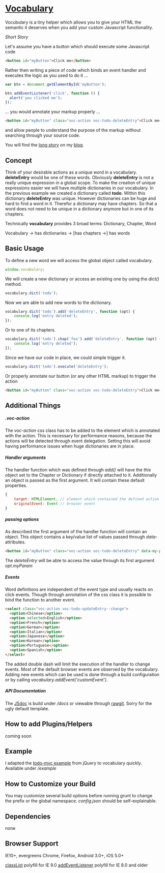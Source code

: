 [Vocabulary](http://github.com/visiongeist/vocabulary)
==================================================

Vocubulary is a tiny helper which allows you to give your HTML the semantic it deserves when you add your custom Javascript functionality.

*Short Story*

Let's assume you have a button which should execute some Javascript code

```html
<button id="myButton">Click me</button>
```
Rather then writing a piece of code which binds an event handler and executes the logic as you used to do it ...

```js
var btn = document.getElementById('myButton');

btn.addEventListener('click', function () {
  alert('you clicked me');
});
```

... you would annotate your markup properly ...

```html
<button id="myButton" class="voc-action voc-todo-deleteEntry">Click me</button>
```

and allow people to understand the purpose of the markup without searching through your source code.

You will find the [long story](http://damien.antipa.at/blog/2014/05/16/give-back-some-semantic-to-your-html-and-create-a-vocabulary/) on my [blog](http://damien.antipa.at/).

Concept
------------------------------------

Think of your desirable actions as a unique word in a vocabulary. **deleteEntry** would be one of these words. Obviously **deleteEntry** is not a really unique expression in a global scope. To make the creation of unique expressions easier we will have multiple dictionaries in our vocabulary. In the previous example we created a dictionary called **todo**. Within this dictionary **deleteEntry** was unique. However dictionaries can be huge and hard to find a word in it. Therefor a dictionary may have chapters. So that a word does not need to be unique in a dictionary anymore but in one of its chapters.

Technically **vocabulary** provides 3 broad terms: Dictionary, Chapter, Word

Vocabulary -> has dictionaries -> [has chapters ->] has words


Basic Usage
------------------------------------

To define a new word we will access the global object called vocabulary. 
```js
window.vocabulary;
```
We will create a new dictionary or access an existing one by using the *dict()* method.
```js
vocabulary.dict('todo');
```
Now we are able to add new words to the dictionary.
```js
vocabulary.dict('todo').add('deleteEntry', function (opt) {
	console.log('entry deleted');
});
```
Or to one of its chapters.
```js
vocabulary.dict('todo').chap('foo').add('deleteEntry', function (opt) {
	console.log('entry deleted');
});
```
Since we have our code in place, we could simple trigger it.

```js
vocabulary.dict('todo').execute('deleteEntry');
```

Or properly annotate our button (or any other HTML markup) to trigger the action
```html
<button id="myButton" class="voc-action voc-todo-deleteEntry">Click me</button>
```

Additional Things
------------------------------------

##### .voc-action

The *voc-action* css class has to be added to the element which is annotated with the action. This is necessary for performance reasons, because the actions will be detected through event delegation. Setting this will avoid having performance issues when huge dictionaries are in place.

##### Handler arguments

The handler function which was defined through *add()* will have the *this* object set to the Chapter or Dictionary if directly attached to it. Additionally an object is passed as the first argument. It will contain these default properties.

```js
{
	target: HTMLElement, // element which contained the defined action
	originalEvent: Event // browser event
}
```

##### passing options

As described the first argument of the handler function will contain an object. This object contains a key/value list of values passed through *data-* attributes.

```html
<button id="myButton" class="voc-action voc-todo-deleteEntry" data-my-param="foo">Click me</button>
```
The *deleteEntry* will be able to access the value through its first argument *opt.myParam*

##### Events

Word definitions are independent of the event type and usually reacts on click events. Though through annotation of the css class it is possible to bind the function to another event.

```html
<select class="voc-action voc-todo-updateEntry--change">
  <option>Chinese</option>
  <option selected>English</option>
  <option>French</option>
  <option>German</option>
  <option>Italian</option>
  <option>Japanese</option>
  <option>Korean</option>
  <option>Portuguese</option>
  <option>Spanish</option>
</select>
```

The added double dash will limit the execution of the handler to change events. Most of the default browser events are observed by the vocabulary. Adding new events which can be used is done through a build configuration or by calling *vocabulary.addEvent('customEvent')*.

##### API Documentation

The [JSdoc](https://rawgit.com/visiongeist/vocabulary/master/docs/index.html) is build under */docs* or viewable through [rawgit](https://rawgit.com/visiongeist/vocabulary/master/docs/index.html). Sorry for the ugly default template. 

How to add Plugins/Helpers
------------------------------------
coming soon

Example
------------------------------------
I adapted the [todo-mvc example](https://rawgit.com/visiongeist/vocabulary/master/example/index.html) from jQuery to vocabulary quickly. Available under */example*

How to Customize your Build
------------------------------------
You may customize several build options before running grunt to change the prefix or the global namespace. *config.json* should be self-explainable.

Dependencies
------------------------------------
none

Browser Support
------------------------------------
IE10+, evergreens Chrome, Firefox, Android 3.0+, iOS 5.0+

[classList](https://gist.github.com/devongovett/1381839) polyfill for IE 9.0
[addEventListener](http://css-tricks.com/snippets/javascript/addeventlistner-polyfill/) polyfill for IE 8.0 and older
